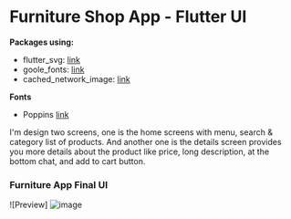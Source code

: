 # Furniture Shop App - Flutter UI

**Packages using:**

- flutter_svg: [link](https://pub.dev/packages/flutter_svg)
- goole_fonts: [link](https://pub.dev/packages/google_fonts)
- cached_network_image: [link](https://pub.dev/packages/cached_network_image)

**Fonts**

- Poppins [link](https://fonts.google.com/specimen/Poppins)

I'm design two screens, one is the home screens with menu, search & category list of products. And another one is the details screen provides you more details about the product like price, long description, at the bottom chat, and add to cart button.

### Furniture App Final UI
![Preview] ![image](https://github.com/alghanykennedy/Furniture_Shop_App/assets/82708330/c1ae8fe7-fb55-4c9c-add2-bb1e39e14249)
